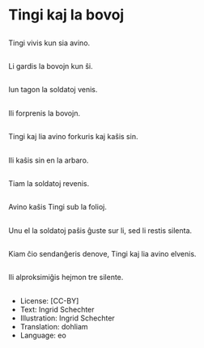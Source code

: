 # Tingi kaj la bovoj

##
Tingi vivis kun sia avino.

##
Li gardis la bovojn kun ŝi.

##
Iun tagon la soldatoj venis.

##
Ili forprenis la bovojn.

##
Tingi kaj lia avino forkuris kaj kaŝis sin.

##
Ili kaŝis sin en la arbaro.

##
Tiam la soldatoj revenis.

##
Avino kaŝis Tingi sub la folioj.

##
Unu el la soldatoj paŝis ĝuste sur li, sed li restis silenta.

##
Kiam ĉio sendanĝeris denove, Tingi kaj lia avino elvenis.

##
Ili alproksimiĝis hejmon tre silente.

##
* License: [CC-BY]
* Text: Ingrid Schechter
* Illustration: Ingrid Schechter
* Translation: dohliam
* Language: eo

